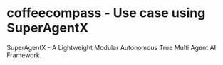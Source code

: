 

# coffeecompass - Use case using SuperAgentX

SuperAgentX - A Lightweight Modular Autonomous True Multi Agent AI Framework.